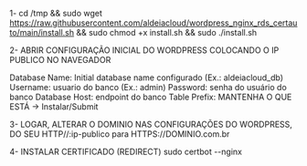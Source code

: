 1- cd /tmp && sudo wget https://raw.githubusercontent.com/aldeiacloud/wordpress_nginx_rds_certauto/main/install.sh && sudo chmod +x install.sh && sudo ./install.sh

2- ABRIR CONFIGURAÇÃO INICIAL DO WORDPRESS COLOCANDO O IP PUBLICO NO NAVEGADOR 

Database Name: Initial database name configurado (Ex.: aldeiacloud_db)
Username: usuario do banco (Ex.: admin)
Password: senha do usuário do banco
Database Host: endpoint do banco
Table Prefix: MANTENHA O QUE ESTÁ
-> Instalar/Submit

3- LOGAR, ALTERAR O DOMINIO NAS CONFIGURAÇÕES DO WORDPRESS, DO SEU HTTP//:ip-publico para HTTPS://DOMINIO.com.br

4- INSTALAR CERTIFICADO (REDIRECT)
sudo certbot --nginx
